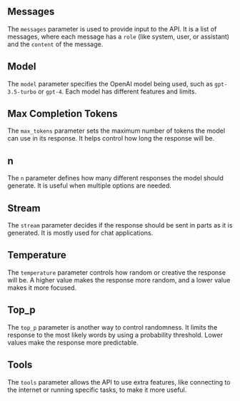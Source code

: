 ## Messages
The `messages` parameter is used to provide input to the API. It is a list of messages, where each message has a `role` (like system, user, or assistant) and the `content` of the message.

## Model
The `model` parameter specifies the OpenAI model being used, such as `gpt-3.5-turbo` or `gpt-4`. Each model has different features and limits.

## Max Completion Tokens
The `max_tokens` parameter sets the maximum number of tokens the model can use in its response. It helps control how long the response will be.

## n
The `n` parameter defines how many different responses the model should generate. It is useful when multiple options are needed.

## Stream
The `stream` parameter decides if the response should be sent in parts as it is generated. It is mostly used for chat applications.

## Temperature
The `temperature` parameter controls how random or creative the response will be. A higher value makes the response more random, and a lower value makes it more focused.

## Top_p
The `top_p` parameter is another way to control randomness. It limits the response to the most likely words by using a probability threshold. Lower values make the response more predictable.

## Tools
The `tools` parameter allows the API to use extra features, like connecting to the internet or running specific tasks, to make it more useful.
